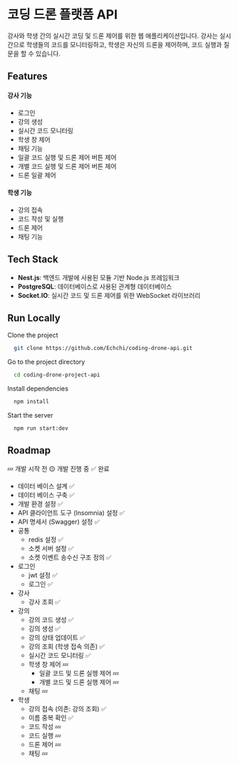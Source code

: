 
# 코딩 드론 플랫폼 API

강사와 학생 간의 실시간 코딩 및 드론 제어를 위한 웹 애플리케이션입니다. 강사는 실시간으로 학생들의 코드를 모니터링하고, 학생은 자신의 드론을 제어하며, 코드 실행과 질문을 할 수 있습니다.


## Features

#### 강사 기능
- 로그인
- 강의 생성
- 실시간 코드 모니터링
- 학생 창 제어
- 채팅 기능
- 일괄 코드 실행 및 드론 제어 버튼 제어
- 개별 코드 실행 및 드론 제어 버튼 제어
- 드론 일괄 제어

#### 학생 기능
- 강의 접속
- 코드 작성 및 실행
- 드론 제어
- 채팅 기능


## Tech Stack

- **Nest.js**: 백엔드 개발에 사용된 모듈 기반 Node.js 프레임워크
- **PostgreSQL**: 데이터베이스로 사용된 관계형 데이터베이스
- **Socket.IO**: 실시간 코드 및 드론 제어를 위한 WebSocket 라이브러리




## Run Locally

Clone the project

```bash
  git clone https://github.com/Echchi/coding-drone-api.git
```

Go to the project directory

```bash
  cd coding-drone-project-api
```

Install dependencies

```bash
  npm install
```

Start the server

```bash
  npm run start:dev
```


## Roadmap
💤 개발 시작 전
🟡 개발 진행 중
✅ 완료

- 데이터 베이스 설계 ✅ 
- 데이터 베이스 구축 ✅
- 개발 환경 설정 ✅ 
- API 클라이언트 도구 (Insomnia) 설정 ✅
- API 명세서 (Swagger) 설정 ✅
- 공통
  - redis 설정 ✅
  - 소켓 서버 설정 ✅
  - 소켓 이벤트 송수신 구조 정의 ✅
- 로그인
  - jwt 설정 ✅
  - 로그인 ✅
- 강사
  - 강사 조회 ✅
- 강의
  - 강의 코드 생성 ✅
  - 깅의 생성 ✅
  - 강의 상태 업데이트 ✅
  - 강의 조회 (학생 접속 의존) ✅
  - 실시간 코드 모니터링 ✅
  - 학생 창 제어 💤
    - 일괄 코드 및 드론 실헹 제어 💤
    - 개별 코드 및 드론 실행 제어 💤
  - 채팅 💤
- 학생
  - 강의 접속 (의존: 강의 조회)  ✅
  - 이름 중복 확인  ✅
  - 코드 작성 💤
  - 코드 실행 💤
  - 드론 제어 💤
  - 채팅 💤


